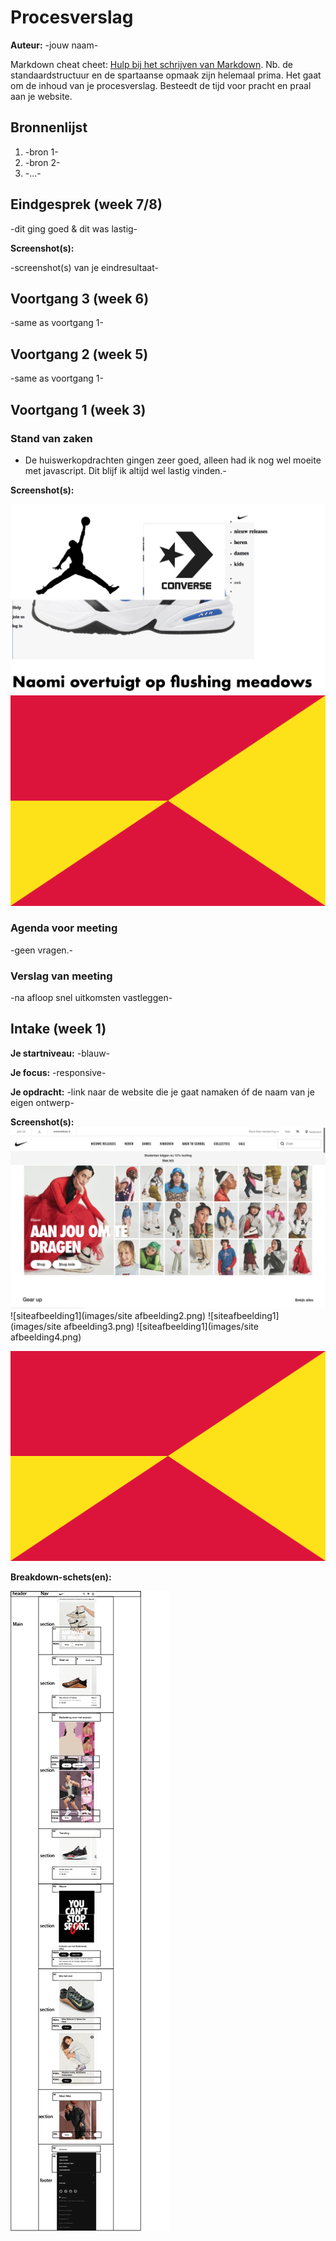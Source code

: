 # Procesverslag
**Auteur:** -jouw naam-

Markdown cheat cheet: [Hulp bij het schrijven van Markdown](https://github.com/adam-p/markdown-here/wiki/Markdown-Cheatsheet). Nb. de standaardstructuur en de spartaanse opmaak zijn helemaal prima. Het gaat om de inhoud van je procesverslag. Besteedt de tijd voor pracht en praal aan je website.



## Bronnenlijst
1. -bron 1-
2. -bron 2-
3. -...-



## Eindgesprek (week 7/8)

-dit ging goed & dit was lastig-

**Screenshot(s):**

-screenshot(s) van je eindresultaat-



## Voortgang 3 (week 6)

-same as voortgang 1-



## Voortgang 2 (week 5)

-same as voortgang 1-



## Voortgang 1 (week 3)

### Stand van zaken

- De huiswerkopdrachten gingen zeer goed, alleen had ik nog wel moeite met javascript. Dit blijf ik altijd wel lastig vinden.-

**Screenshot(s):**

![website-nike](images/website.png)
![screenshot(s) die een goed beeld geven van de website die je gaat maken](images/dummy-image.svg)

### Agenda voor meeting

-geen vragen.-

### Verslag van meeting

-na afloop snel uitkomsten vastleggen-


## Intake (week 1)

**Je startniveau:** -blauw-

**Je focus:** -responsive-

**Je opdracht:** -link naar de website die je gaat namaken óf de naam van je eigen ontwerp-

**Screenshot(s):**
![siteafbeelding1](images/afbeelding1.png)
![siteafbeelding1](images/site afbeelding2.png)
![siteafbeelding1](images/site afbeelding3.png)
![siteafbeelding1](images/site afbeelding4.png)

![screenshot(s) die een goed beeld geven van de website die je gaat maken](images/dummy-image.svg)

**Breakdown-schets(en):**

![Mijn brakedownschets](images/breakdownschets.png)
